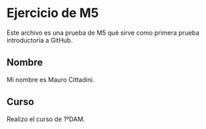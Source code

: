 # Ejercicio de M5
Este archivo es una prueba de M5 qué sirve como primera prueba introductoria a GitHub.
## Nombre
Mi nombre es Mauro Cittadini.
## Curso
Realizo el curso de 1ºDAM.
